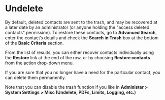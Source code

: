 # Undelete

By default, deleted contacts are sent to the trash, and may be recovered
at a later date by an administrator (or anyone holding the "access
deleted contacts" permission). To restore these contacts, go to
**Advanced Search**, enter the contact’s details and check the **Search
in Trash** box at the bottom of the **Basic Criteria** section.

From the list of results, you can either recover contacts individually
using the **Restore** link at the end of the row, or by choosing
**Restore contacts** from the action drop-down menu.

If you are sure that you no longer have a need for the particular
contact, you can delete them permanently.

Note that you can disable the trash function if you like in
**Administer > System Settings > Misc (Undelete, PDFs, Limits, Logging, etc.)**

